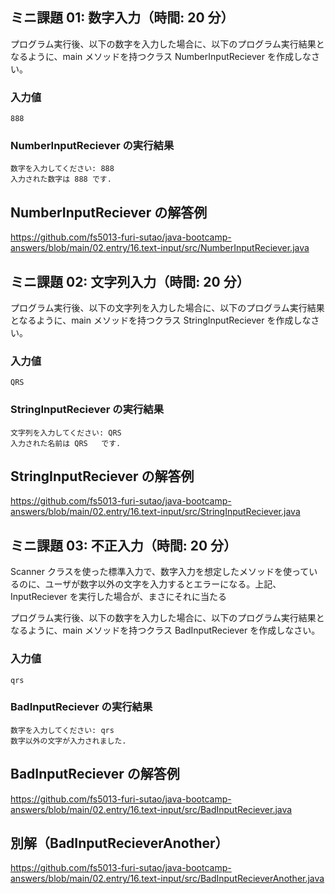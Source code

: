 ## ミニ課題 01: 数字入力（時間: 20 分）

プログラム実行後、以下の数字を入力した場合に、以下のプログラム実行結果となるように、main メソッドを持つクラス NumberInputReciever を作成しなさい。

### 入力値

```
888
```

### NumberInputReciever の実行結果

```
数字を入力してください: 888
入力された数字は 888 です.
```

## NumberInputReciever の解答例

https://github.com/fs5013-furi-sutao/java-bootcamp-answers/blob/main/02.entry/16.text-input/src/NumberInputReciever.java

## ミニ課題 02: 文字列入力（時間: 20 分）

プログラム実行後、以下の文字列を入力した場合に、以下のプログラム実行結果となるように、main メソッドを持つクラス StringInputReciever を作成しなさい。

### 入力値

```
QRS
```

### StringInputReciever の実行結果

```
文字列を入力してください: QRS
入力された名前は QRS   です.
```

## StringInputReciever の解答例

https://github.com/fs5013-furi-sutao/java-bootcamp-answers/blob/main/02.entry/16.text-input/src/StringInputReciever.java

## ミニ課題 03: 不正入力（時間: 20 分）

Scanner クラスを使った標準入力で、数字入力を想定したメソッドを使っているのに、ユーザが数字以外の文字を入力するとエラーになる。上記、InputReciever を実行した場合が、まさにそれに当たる

プログラム実行後、以下の数字を入力した場合に、以下のプログラム実行結果となるように、main メソッドを持つクラス BadInputReciever を作成しなさい。

### 入力値

```
qrs
```

### BadInputReciever の実行結果

```
数字を入力してください: qrs
数字以外の文字が入力されました.
```

## BadInputReciever の解答例

https://github.com/fs5013-furi-sutao/java-bootcamp-answers/blob/main/02.entry/16.text-input/src/BadInputReciever.java

## 別解（BadInputRecieverAnother）

https://github.com/fs5013-furi-sutao/java-bootcamp-answers/blob/main/02.entry/16.text-input/src/BadInputRecieverAnother.java

